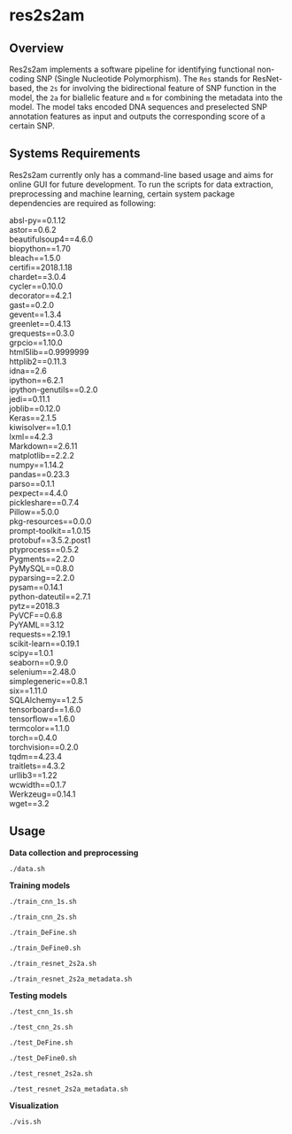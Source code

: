 # res2s2am

## Overview

Res2s2am implements a software pipeline for identifying functional non-coding SNP (Single Nucleotide Polymorphism). The ```Res``` stands for ResNet-based, the ```2s``` for involving the bidirectional feature of SNP function in the model, the ```2a``` for biallelic feature and ```m``` for combining the metadata into the model. The model taks encoded DNA sequences and preselected SNP annotation features as input and outputs the corresponding score of a certain SNP.

## Systems Requirements

Res2s2am currently only has a command-line based usage and aims for online GUI for future development. To run the scripts for data extraction, preprocessing and machine learning, certain system package dependencies are required as following:

absl-py==0.1.12  
astor==0.6.2  
beautifulsoup4==4.6.0  
biopython==1.70  
bleach==1.5.0  
certifi==2018.1.18  
chardet==3.0.4  
cycler==0.10.0  
decorator==4.2.1  
gast==0.2.0  
gevent==1.3.4  
greenlet==0.4.13  
grequests==0.3.0  
grpcio==1.10.0  
html5lib==0.9999999  
httplib2==0.11.3  
idna==2.6  
ipython==6.2.1  
ipython-genutils==0.2.0  
jedi==0.11.1  
joblib==0.12.0  
Keras==2.1.5  
kiwisolver==1.0.1  
lxml==4.2.3  
Markdown==2.6.11  
matplotlib==2.2.2  
numpy==1.14.2  
pandas==0.23.3  
parso==0.1.1  
pexpect==4.4.0  
pickleshare==0.7.4  
Pillow==5.0.0  
pkg-resources==0.0.0  
prompt-toolkit==1.0.15  
protobuf==3.5.2.post1  
ptyprocess==0.5.2  
Pygments==2.2.0  
PyMySQL==0.8.0  
pyparsing==2.2.0  
pysam==0.14.1  
python-dateutil==2.7.1  
pytz==2018.3  
PyVCF==0.6.8  
PyYAML==3.12  
requests==2.19.1  
scikit-learn==0.19.1  
scipy==1.0.1  
seaborn==0.9.0  
selenium==2.48.0  
simplegeneric==0.8.1  
six==1.11.0  
SQLAlchemy==1.2.5  
tensorboard==1.6.0  
tensorflow==1.6.0  
termcolor==1.1.0  
torch==0.4.0  
torchvision==0.2.0  
tqdm==4.23.4  
traitlets==4.3.2  
urllib3==1.22  
wcwidth==0.1.7  
Werkzeug==0.14.1  
wget==3.2

## Usage

**Data collection and preprocessing**

```./data.sh```

**Training models**

```./train_cnn_1s.sh```

```./train_cnn_2s.sh```

```./train_DeFine.sh```

```./train_DeFine0.sh```

```./train_resnet_2s2a.sh```

```./train_resnet_2s2a_metadata.sh```

**Testing models**

```./test_cnn_1s.sh```

```./test_cnn_2s.sh```

```./test_DeFine.sh```

```./test_DeFine0.sh```

```./test_resnet_2s2a.sh```

```./test_resnet_2s2a_metadata.sh```

**Visualization**

```./vis.sh```